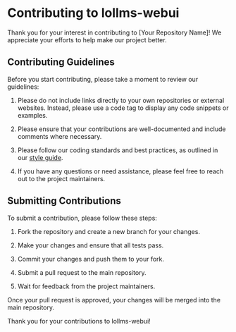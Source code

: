 # Contributing to lollms-webui

Thank you for your interest in contributing to [Your Repository Name]! We appreciate your efforts to help make our project better.

## Contributing Guidelines

Before you start contributing, please take a moment to review our guidelines:

1. Please do not include links directly to your own repositories or external websites. Instead, please use a code tag to display any code snippets or examples.

2. Please ensure that your contributions are well-documented and include comments where necessary.

3. Please follow our coding standards and best practices, as outlined in our [style guide](link-to-style-guide).

4. If you have any questions or need assistance, please feel free to reach out to the project maintainers.

## Submitting Contributions

To submit a contribution, please follow these steps:

1. Fork the repository and create a new branch for your changes.

2. Make your changes and ensure that all tests pass.

3. Commit your changes and push them to your fork.

4. Submit a pull request to the main repository.

5. Wait for feedback from the project maintainers.

Once your pull request is approved, your changes will be merged into the main repository.

Thank you for your contributions to lollms-webui!
